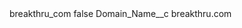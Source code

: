 <?xml version="1.0" encoding="UTF-8"?>
<CustomMetadata xmlns="http://soap.sforce.com/2006/04/metadata" xmlns:xsi="http://www.w3.org/2001/XMLSchema-instance" xmlns:xsd="http://www.w3.org/2001/XMLSchema">
    <label>breakthru_com</label>
    <protected>false</protected>
    <values>
        <field>Domain_Name__c</field>
        <value xsi:type="xsd:string">breakthru.com</value>
    </values>
</CustomMetadata>
